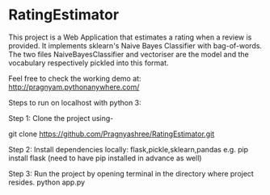 # RatingEstimator
This project is a Web Application that estimates a rating when a review is provided. It implements sklearn's Naive Bayes Classifier with bag-of-words. The two files NaiveBayesClassifier and vectoriser are the model and the vocabulary respectively pickled into this format. 

Feel free to check the working demo at: http://pragnyam.pythonanywhere.com/

Steps to run on localhost with python 3:

Step 1: Clone the project using-

git clone https://github.com/Pragnyashree/RatingEstimator.git

Step 2: Install dependencies locally: flask,pickle,sklearn,pandas 
e.g. pip install flask (need to have pip installed in advance as well)

Step 3: Run the project by opening terminal in the directory where project resides. 
python app.py

